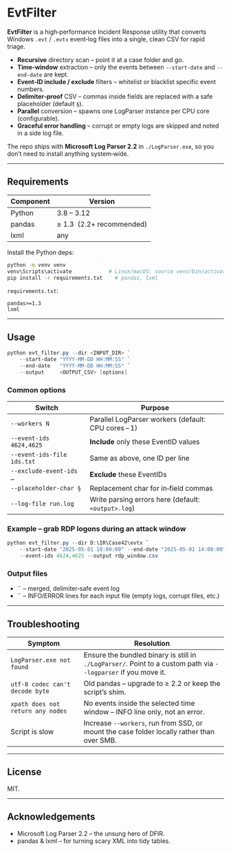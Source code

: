 # EvtFilter

**EvtFilter** is a high‑performance Incident Response utility that converts Windows `.evt` / `.evtx` event‑log files into a single, clean CSV for rapid triage.

* **Recursive** directory scan – point it at a case folder and go.
* **Time‑window** extraction – only the events between `--start-date` and `--end-date` are kept.
* **Event‑ID include / exclude** filters – whitelist or blacklist specific event numbers.
* **Delimiter‑proof** CSV – commas inside fields are replaced with a safe placeholder (default `§`).
* **Parallel** conversion – spawns one LogParser instance per CPU core (configurable).
* **Graceful error handling** – corrupt or empty logs are skipped and noted in a side log file.

The repo ships with **Microsoft Log Parser 2.2** in `./LogParser.exe`, so you don’t need to install anything system‑wide.

---

## Requirements

| Component | Version                   |
| --------- | ------------------------- |
| Python    | 3.8 – 3.12                |
| pandas    | ≥ 1.3  (2.2+ recommended) |
| lxml      | any                       |

Install the Python deps:

```bash
python -m venv venv
venv\Scripts\activate            # Linux/macOS: source venv/bin/activate
pip install -r requirements.txt    # pandas, lxml
```

`requirements.txt`:

```text
pandas>=1.3
lxml
```

---

## Usage

```powershell
python evt_filter.py --dir <INPUT_DIR> `
    --start-date "YYYY-MM-DD HH:MM:SS" `
    --end-date   "YYYY-MM-DD HH:MM:SS" `
    --output     <OUTPUT_CSV> [options]
```

### Common options

| Switch                     | Purpose                                             |
| -------------------------- | --------------------------------------------------- |
| `--workers N`              | Parallel LogParser workers (default: CPU cores – 1) |
| `--event-ids 4624,4625`    | **Include** only these EventID values               |
| `--event-ids-file ids.txt` | Same as above, one ID per line                      |
| `--exclude-event-ids …`    | **Exclude** these EventIDs                          |
| `--placeholder-char §`     | Replacement char for in‑field commas                |
| `--log-file run.log`       | Write parsing errors here (default: `<output>.log`) |

### Example – grab RDP logons during an attack window

```powershell
python evt_filter.py --dir D:\IR\Case42\evtx `
    --start-date "2025-05-01 10:00:00" --end-date "2025-05-01 14:00:00" `
    --event-ids 4624,4625 --output rdp_window.csv
```

### Output files

* \`\` – merged, delimiter‑safe event log
* \`\` – INFO/ERROR lines for each input file (empty logs, corrupt files, etc.)

---

## Troubleshooting

| Symptom                           | Resolution                                                                                                     |
| --------------------------------- | -------------------------------------------------------------------------------------------------------------- |
| `LogParser.exe not found`         | Ensure the bundled binary is still in `./LogParser/`. Point to a custom path via `--logparser` if you move it. |
| `utf-8 codec can't decode byte`   | Old pandas – upgrade to ≥ 2.2 or keep the script’s shim.                                                       |
| `xpath does not return any nodes` | No events inside the selected time window – INFO line only, not an error.                                      |
| Script is slow                    | Increase `--workers`, run from SSD, or mount the case folder locally rather than over SMB.                     |

---

## License

MIT.

---

## Acknowledgements

* Microsoft Log Parser 2.2 – the unsung hero of DFIR.
* pandas & lxml – for turning scary XML into tidy tables.
